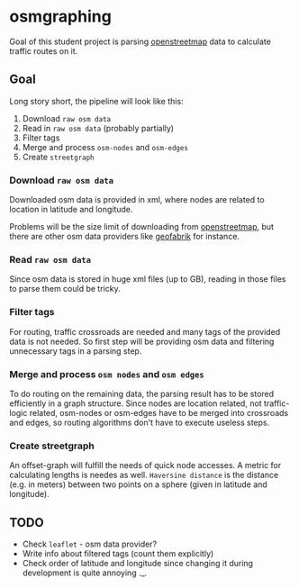 # osmgraphing

Goal of this student project is parsing [openstreetmap](openstreetmap.org) data to calculate traffic routes on it.

## Goal

Long story short, the pipeline will look like this:

1. Download `raw osm data`
2. Read in `raw osm data` (probably partially)
3. Filter tags
4. Merge and process `osm-nodes` and `osm-edges`
5. Create `streetgraph`

### Download `raw osm data`

Downloaded osm data is provided in xml, where nodes are related to location in latitude and longitude.

Problems will be the size limit of downloading from [openstreetmap](openstreet.org), but there are other osm data providers like [geofabrik](download.geofabrik.de) for instance.

### Read `raw osm data`

Since osm data is stored in huge xml files (up to GB), reading in those files to parse them could be tricky.

### Filter tags

For routing, traffic crossroads are needed and many tags of the provided data is not needed.
So first step will be providing osm data and filtering unnecessary tags in a parsing step.

### Merge and process `osm nodes` and `osm edges`

To do routing on the remaining data, the parsing result has to be stored efficiently in a graph structure.
Since nodes are location related, not traffic-logic related, osm-nodes or osm-edges have to be merged into crossroads and edges, so routing algorithms don't have to execute useless steps.

### Create streetgraph

An offset-graph will fulfill the needs of quick node accesses.
A metric for calculating lengths is needes as well.
`Haversine distance` is the distance (e.g. in meters) between two points on a sphere (given in latitude and longitude).

## TODO

- Check `leaflet` - osm data provider?
- Write info about filtered tags (count them explicitly)
- Check order of latitude and longitude since changing it during development is quite annoying ._.
